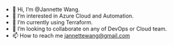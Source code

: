 - 👋 Hi, I’m @Jannette Wang.
- 👀 I’m interested in Azure Cloud and Automation.
- 🌱 I’m currently using Terraform.
- 💞️ I’m looking to collaborate on any of DevOps or Cloud team.
- 📫 How to reach me jannettewang@gmail.com

<!---
sweet-aus/sweet-aus is a ✨ special ✨ repository because its `README.md` (this file) appears on your GitHub profile.
You can click the Preview link to take a look at your changes.
--->
